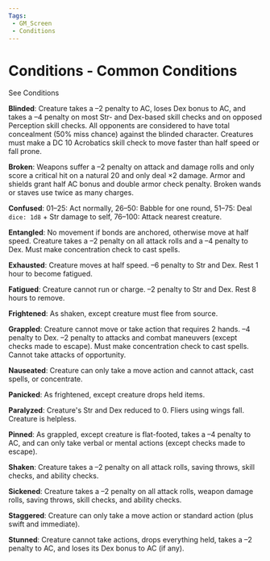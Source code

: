 ```yaml
---
Tags:
 - GM_Screen
 - Conditions
---
```

# Conditions - Common Conditions

See Conditions

**Blinded**: Creature takes a –2 penalty to AC, loses Dex bonus to AC, and takes a –4 penalty on most Str- and Dex-based skill checks and on opposed Perception skill checks. All opponents are considered to have total concealment (50% miss chance) against the blinded character. Creatures must make a DC 10 Acrobatics skill check to move faster than half speed or fall prone.  
  
**Broken**: Weapons suffer a –2 penalty on attack and damage rolls and only score a critical hit on a natural 20 and only deal ×2 damage. Armor and shields grant half AC bonus and double armor check penalty. Broken wands or staves use twice as many charges.  
  
**Confused**: 01–25: Act normally, 26–50: Babble for one round, 51–75: Deal  `dice: 1d8`  + Str damage to self, 76–100: Attack nearest creature.  
  
**Entangled**: No movement if bonds are anchored, otherwise move at half speed. Creature takes a –2 penalty on all attack rolls and a –4 penalty to Dex. Must make concentration check to cast spells.  
  
**Exhausted**: Creature moves at half speed. –6 penalty to Str and Dex. Rest 1 hour to become fatigued.  
  
**Fatigued**: Creature cannot run or charge. –2 penalty to Str and Dex. Rest 8 hours to remove.  
  
**Frightened**: As shaken, except creature must flee from source.  
  
**Grappled**: Creature cannot move or take action that requires 2 hands. –4 penalty to Dex. –2 penalty to attacks and combat maneuvers (except checks made to escape). Must make concentration check to cast spells. Cannot take attacks of opportunity.  
  
**Nauseated**: Creature can only take a move action and cannot attack, cast spells, or concentrate.  
  
**Panicked**: As frightened, except creature drops held items.  
  
**Paralyzed**: Creature's Str and Dex reduced to 0. Fliers using wings fall. Creature is helpless.  
  
**Pinned**: As grappled, except creature is flat-footed, takes a –4 penalty to AC, and can only take verbal or mental actions (except checks made to escape).  
  
**Shaken**: Creature takes a –2 penalty on all attack rolls, saving throws, skill checks, and ability checks.  
  
**Sickened**: Creature takes a –2 penalty on all attack rolls, weapon damage rolls, saving throws, skill checks, and ability checks.  
  
**Staggered**: Creature can only take a move action or standard action (plus swift and immediate).  
  
**Stunned**: Creature cannot take actions, drops everything held, takes a –2 penalty to AC, and loses its Dex bonus to AC (if any).
